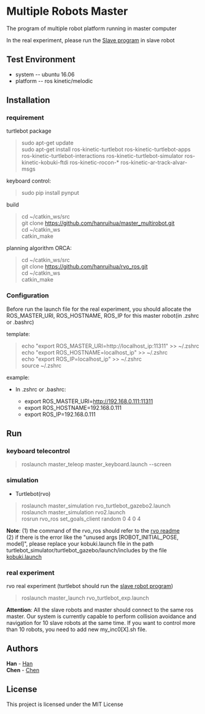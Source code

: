 # Multiple Robots Master
The program of multiple robot platform running in master computer

In the real experiment, please run the [Slave program](https://github.com/hanruihua/slave_multirobot) in slave robot
 
## Test Environment

- system -- ubuntu 16.06
- platform -- ros kinetic/melodic

## Installation

### requirement

turtlebot package

> sudo apt-get update  
> sudo apt-get install ros-kinetic-turtlebot ros-kinetic-turtlebot-apps ros-kinetic-turtlebot-interactions ros-kinetic-turtlebot-simulator ros-kinetic-kobuki-ftdi ros-kinetic-rocon-* ros-kinetic-ar-track-alvar-msgs  

keyboard control:
> sudo pip install pynput

build
> cd ~/catkin_ws/src  
> git clone https://github.com/hanruihua/master_multirobot.git  
> cd ~/catkin_ws  
> catkin_make  

planning algorithm ORCA:

> cd ~/catkin_ws/src  
> git clone https://github.com/hanruihua/rvo_ros.git  
> cd ~/catkin_ws    
> catkin_make   


### Configuration
Before run the launch file for the real experiment, you should allocate the ROS_MASTER_URI, ROS_HOSTNAME, ROS_IP for this master robot(in .zshrc or .bashrc)

template:

> echo "export ROS_MASTER_URI=http://localhost_ip:11311" >> ~/.zshrc   
> echo "export ROS_HOSTNAME=localhost_ip" >> ~/.zshrc  
> echo "export ROS_IP=localhost_ip" >> ~/.zshrc   
> source ~/.zshrc    

example:
- In .zshrc or .bashrc:  

    - export ROS_MASTER_URI=http://192.168.0.111:11311    
    - export ROS_HOSTNAME=192.168.0.111    
    - export ROS_IP=192.168.0.111  

## Run 

### keyboard telecontrol  
> roslaunch master_teleop master_keyboard.launch --screen 

### simulation   

- Turtlebot(rvo)  
> roslaunch master_simulation rvo_turtlebot_gazebo2.launch  
> roslaunch master_simulation rvo2.launch   
> rosrun rvo_ros set_goals_client random 0 4 0 4  

**Note**: (1) the command of the rvo_ros should refer to the [rvo readme](https://github.com/hanruihua/rvo_ros/blob/master/readme.md)  
          (2) if there is the error like the "unused args [ROBOT_INITIAL_POSE, model]", please replace your kobuki.launch file in the path    turtlebot_simulator/turtlebot_gazebo/launch/includes by the file [kobuki.launch](https://github.com/hanruihua/master_multirobot/blob/master/master_simulation/kobuki.launch.xml)  


### real experiment

rvo real experiment (turtlebot should run the [slave robot program](https://github.com/hanruihua/slave_multirobot.git))  
> roslaunch master_launch rvo_turtlebot_exp.launch  

**Attention**: All the slave robots and master should connect to the same ros master. 
               Our system is currently capable to perform collision avoidance and navigation for 10 slave robots at the same time. If you want to control more than 10 robots, you need to add new my_inc0[X].sh file.

## Authors

**Han** - [Han](https://github.com/hanruihua)  
**Chen** - [Chen](https://github.com/chenshengduo)

## License

This project is licensed under the MIT License

